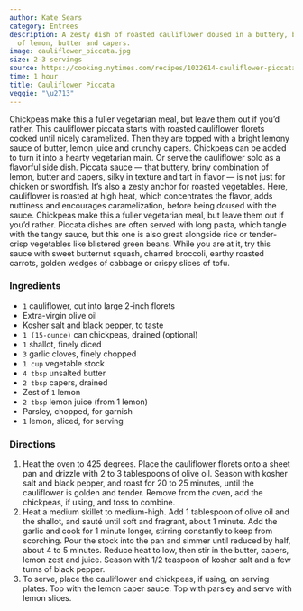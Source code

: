 ```yaml
---
author: Kate Sears
category: Entrees
description: A zesty dish of roasted cauliflower doused in a buttery, briny combination
  of lemon, butter and capers.
image: cauliflower_piccata.jpg
size: 2-3 servings
source: https://cooking.nytimes.com/recipes/1022614-cauliflower-piccataundefined
time: 1 hour
title: Cauliflower Piccata
veggie: "\u2713"
---
```


Chickpeas make this a fuller vegetarian meal, but leave them out if you’d rather. This cauliflower piccata starts with roasted cauliflower florets cooked until nicely caramelized. Then they are topped with a bright lemony sauce of butter, lemon juice and crunchy capers. Chickpeas can be added to turn it into a hearty vegetarian main. Or serve the cauliflower solo as a flavorful side dish. Piccata sauce — that buttery, briny combination of lemon, butter and capers, silky in texture and tart in flavor — is not just for chicken or swordfish. It’s also a zesty anchor for roasted vegetables. Here, cauliflower is roasted at high heat, which concentrates the flavor, adds nuttiness and encourages caramelization, before being doused with the sauce. Chickpeas make this a fuller vegetarian meal, but leave them out if you’d rather. Piccata dishes are often served with long pasta, which tangle with the tangy sauce, but this one is also great alongside rice or tender-crisp vegetables like blistered green beans. While you are at it, try this sauce with sweet butternut squash, charred broccoli, earthy roasted carrots, golden wedges of cabbage or crispy slices of tofu.

### Ingredients

* `1` cauliflower, cut into large 2-inch florets 
* Extra-virgin olive oil 
* Kosher salt and black pepper, to taste 
* `1 (15-ounce)` can chickpeas, drained (optional) 
* `1` shallot, finely diced 
* `3` garlic cloves, finely chopped 
* `1 cup` vegetable stock 
* `4 tbsp` unsalted butter 
* `2 tbsp` capers, drained 
* Zest of `1` lemon 
* `2 tbsp` lemon juice (from 1 lemon) 
* Parsley, chopped, for garnish 
* `1` lemon, sliced, for serving 

### Directions

1. Heat the oven to 425 degrees. Place the cauliflower florets onto a sheet pan and drizzle with 2 to 3 tablespoons of olive oil. Season with kosher salt and black pepper, and roast for 20 to 25 minutes, until the cauliflower is golden and tender. Remove from the oven, add the chickpeas, if using, and toss to combine.
2. Heat a medium skillet to medium-high. Add 1 tablespoon of olive oil and the shallot, and sauté until soft and fragrant, about 1 minute. Add the garlic and cook for 1 minute longer, stirring constantly to keep from scorching. Pour the stock into the pan and simmer until reduced by half, about 4 to 5 minutes. Reduce heat to low, then stir in the butter, capers, lemon zest and juice. Season with 1/2 teaspoon of kosher salt and a few turns of black pepper.
3. To serve, place the cauliflower and chickpeas, if using, on serving plates. Top with the lemon caper sauce. Top with parsley and serve with lemon slices.